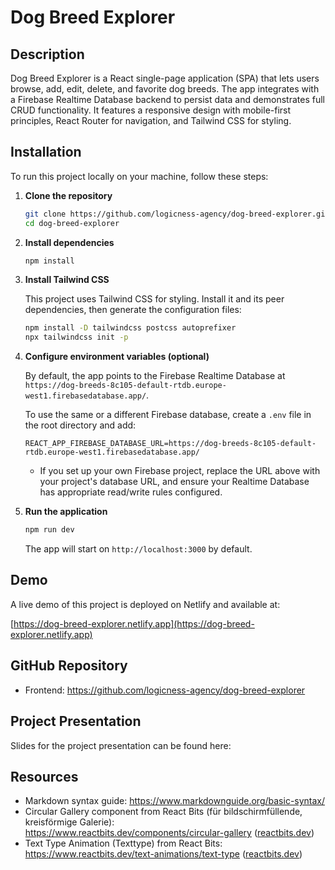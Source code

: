 # Dog Breed Explorer

## Description

Dog Breed Explorer is a React single-page application (SPA) that lets users browse, add, edit, delete, and favorite dog breeds. The app integrates with a Firebase Realtime Database backend to persist data and demonstrates full CRUD functionality. It features a responsive design with mobile-first principles, React Router for navigation, and Tailwind CSS for styling.

## Installation

To run this project locally on your machine, follow these steps:

1. **Clone the repository**  
   ```bash
   git clone https://github.com/logicness-agency/dog-breed-explorer.git
   cd dog-breed-explorer
   ```

2. **Install dependencies**  
   ```bash
   npm install
   ```

3. **Install Tailwind CSS**  

   This project uses Tailwind CSS for styling. Install it and its peer dependencies, then generate the configuration files:  
   ```bash
   npm install -D tailwindcss postcss autoprefixer
   npx tailwindcss init -p
   ```  
   

4. **Configure environment variables (optional)**  

   By default, the app points to the Firebase Realtime Database at `https://dog-breeds-8c105-default-rtdb.europe-west1.firebasedatabase.app/`.  

   To use the same or a different Firebase database, create a `.env` file in the root directory and add:  
   ```env
   REACT_APP_FIREBASE_DATABASE_URL=https://dog-breeds-8c105-default-rtdb.europe-west1.firebasedatabase.app/
   ```  
   - If you set up your own Firebase project, replace the URL above with your project's database URL, and ensure your Realtime Database has appropriate read/write rules configured.

5. **Run the application**  
   ```bash
   npm run dev
   ```  
   The app will start on `http://localhost:3000` by default.

## Demo

A live demo of this project is deployed on Netlify and available at:

[https://dog-breed-explorer.netlify.app](https://dog-breed-explorer.netlify.app)

## GitHub Repository

- Frontend: https://github.com/logicness-agency/dog-breed-explorer

## Project Presentation

Slides for the project presentation can be found here:


## Resources

- Markdown syntax guide: https://www.markdownguide.org/basic-syntax/  
- Circular Gallery component from React Bits (für bildschirmfüllende, kreisförmige Galerie):  
  https://www.reactbits.dev/components/circular-gallery ([reactbits.dev](https://www.reactbits.dev/components/circular-gallery?utm_source=chatgpt.com))  
- Text Type Animation (Texttype) from React Bits:  
  https://www.reactbits.dev/text-animations/text-type ([reactbits.dev](https://www.reactbits.dev/text-animations/text-type?utm_source=chatgpt.com))  
